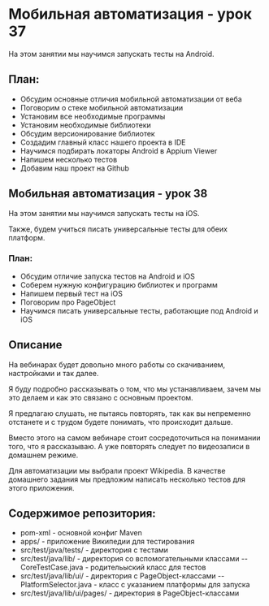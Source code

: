 # Мобильная автоматизация - урок 37

На этом занятии мы научимся запускать тесты на Android.

## План:

- Обсудим основные отличия мобильной автоматизации от веба
- Поговорим о стеке мобильной автоматизации
- Установим все необходимые программы
- Установим необходимые библиотеки
- Обсудим версионирование библиотек
- Создадим главный класс нашего проекта в IDE
- Научимся подбирать локаторы Android в Appium Viewer
- Напишем несколько тестов
- Добавим наш проект на Github

## Мобильная автоматизация - урок 38

На этом занятии мы научимся запускать тесты на iOS. 

Также, будем учиться писать универсальные тесты для обеих платформ.

### План:

- Обсудим отличие запуска тестов на Android и iOS
- Соберем нужную конфигурацию библиотек и программ
- Напишем первый тест на iOS
- Поговорим про PageObject
- Научимся писать универсальные тесты, работающие под Android и iOS


## Описание

На вебинарах будет довольно много работы со скачиванием, настройками и так далее. 

Я буду подробно рассказывать о том, что мы устанавливаем, зачем мы это делаем и как это связано с основным проектом.

Я предлагаю слушать, не пытаясь повторять, так как вы непременно отстанете и с трудом будете понимать, что происходит дальше.

Вместо этого на самом вебинаре стоит сосредоточиться на понимании того, что я рассказываю. А уже повторять следует по видеозаписи в домашнем режиме.

Для автоматизации мы выбрали проект Wikipedia. В качестве домашнего задания мы предложим написать несколько тестов для этого приложения.

## Содержимое репозитория:

- pom-xml - основной конфиг Maven
- apps/ - приложение Википедии для тестирования
- src/test/java/tests/ - директория с тестами
- src/test/java/lib/ - директория со вспомогательными классами
-- CoreTestCase.java - родительыский класс для тестов
- src/test/java/lib/ui/  - директория с PageObject-классами
-- PlatformSelector.java - класс с указанием платформы для запуска
- src/test/java/lib/ui/pages/ - директория в PageObject-классами
